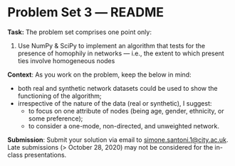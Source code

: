 # Problem Set 3 ― README

**Task:** The problem set comprises one point only:

1.  Use NumPy & SciPy to implement an algorithm that tests for the presence of
homophily in networks ― i.e., the extent to which present ties involve
homogeneous nodes

**Context**: As you work on the problem, keep the below in mind:

-   both real and synthetic network datasets could be used to show the functioning of the algorithm;
-   irrespective of the nature of the data (real or synthetic), I suggest:
    +   to focus on one attribute of nodes (being age, gender, ethnicity, or some preference);
    +   to consider a one-mode, non-directed, and unweighted network.

**Submission**: Submit your solution via email to simone.santoni.1@city.ac.uk.
Late submissions (> October 28, 2020) may not be considered for the in-class
presentations.

